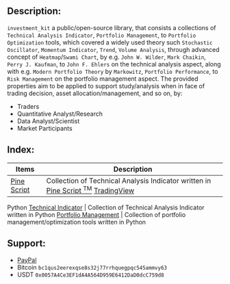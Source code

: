 <h2> Description: </h2>

`investment_kit` a public/open-source library, that consists a collections of `Technical Analysis Indicator`, `Portfolio Management`, to `Portfolio Optimization` tools, which covered a widely used theory such `Stochastic Oscillator`, `Momentum Indicator`, `Trend`, `Volume Analysis`, through advanced concept of `Heatmap`/`Swami Chart`, by e.g. `John W. Wilder`, `Mark Chaikin`, `Perry J. Kaufman`, to `John F. Ehlers` on the technical analysis aspect, along with e.g. `Modern Portfolio Theory` by `Markowitz`, `Portfolio Performance`, to `Risk Management` on the portfolio management aspect. The provided properties aim to be applied to support study/analysis when in face of trading decision, asset allocation/management, and so on, by:

* Traders
* Quantitative Analyst/Research
* Data Analyst/Scientist
* Market Participants


<h2> Index: </h2>

Items | Description
--- | ---
[Pine Script](https://github.com/palitojendthen/pinescript?tab=readme-ov-file) | Collection of Technical Analysis Indicator written in [Pine Script <sup>TM</sup>](https://www.tradingview.com/pine-script-docs/en/v5/Introduction.html) [TradingView](https://www.tradingview.com/)
Python
[Technical Indicator](https://github.com/palitojendthen/investment_kit/blob/main/python/technical_indicator.py) | Collection of Technical Analysis Indicator written in Python
[Portfolio Management](https://github.com/palitojendthen/investment_kit/blob/main/python/portfolio_management.py) | Collection of portfolio management/optimization tools written in Python


<h2> Support: </h2>

* [PayPal](https://paypal.me/pjendthen?country.x=ID&locale.x=en_US)
* Bitcoin ` bc1qus2eerexqse8s32j77rrhquegpqc545ammvy63 `
* USDT ` 0x0057A4Ce3EF1dA4A564D959E6412DaD0dcC759d8 `


